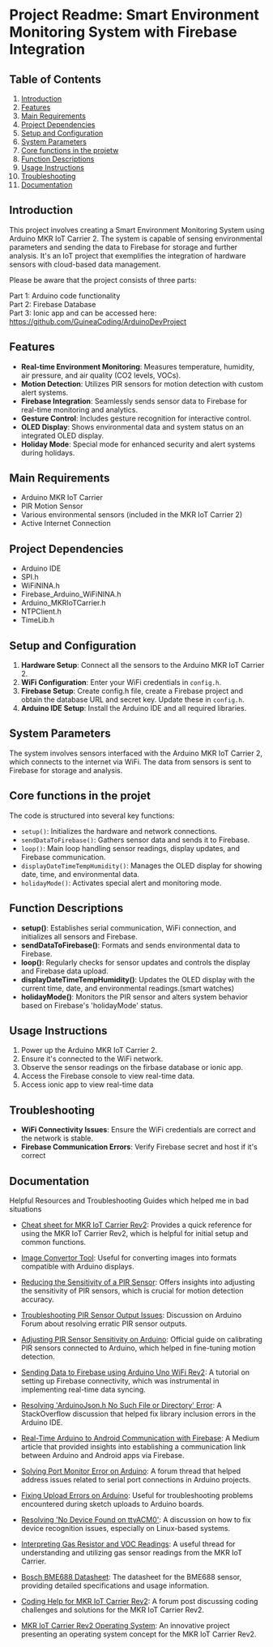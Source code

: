 # Project Readme: Smart Environment Monitoring System with Firebase Integration

## Table of Contents
1. [Introduction](#introduction)
2. [Features](#features)
3. [Main Requirements](#main-requirements)
4. [Project Dependencies](#project-dependencies)
5. [Setup and Configuration](#setup-and-configuration)
6. [System Parameters](#system-parameters)
7. [Core functions in the projetw](#core-functions-in-the-projet)
8. [Function Descriptions](#function-descriptions)
9. [Usage Instructions](#usage-instructions)
10. [Troubleshooting](#troubleshooting)
11. [Documentation](#documentation)

## Introduction
This project involves creating a Smart Environment Monitoring System using Arduino MKR IoT Carrier 2. The system is capable of sensing environmental parameters and sending the data to Firebase for storage and further analysis. It's an IoT project that exemplifies the integration of hardware sensors with cloud-based data management.

Please be aware that the project consists of three parts:

Part 1: Arduino code functionality<br>
Part 2: Firebase Database<br>
Part 3: Ionic app and can be accessed here: <a href="https://github.com/GuineaCoding/ArduinoDevProject">https://github.com/GuineaCoding/ArduinoDevProject</a>
 
## Features
- **Real-time Environment Monitoring**: Measures temperature, humidity, air pressure, and air quality (CO2 levels, VOCs).
- **Motion Detection**: Utilizes PIR sensors for motion detection with custom alert systems.
- **Firebase Integration**: Seamlessly sends sensor data to Firebase for real-time monitoring and analytics.
- **Gesture Control**: Includes gesture recognition for interactive control.
- **OLED Display**: Shows environmental data and system status on an integrated OLED display.
- **Holiday Mode**: Special mode for enhanced security and alert systems during holidays.

## Main Requirements
- Arduino MKR IoT Carrier 
- PIR Motion Sensor
- Various environmental sensors (included in the MKR IoT Carrier 2)
- Active Internet Connection

## Project Dependencies
- Arduino IDE
- SPI.h
- WiFiNINA.h
- Firebase_Arduino_WiFiNINA.h
- Arduino_MKRIoTCarrier.h
- NTPClient.h
- TimeLib.h

## Setup and Configuration
1. **Hardware Setup**: Connect all the sensors to the Arduino MKR IoT Carrier 2.
2. **WiFi Configuration**: Enter your WiFi credentials in `config.h`.
3. **Firebase Setup**: Create config.h file, create a Firebase project and obtain the database URL and secret key. Update these in `config.h`.
4. **Arduino IDE Setup**: Install the Arduino IDE and all required libraries.

## System Parameters
The system involves sensors interfaced with the Arduino MKR IoT Carrier 2, which connects to the internet via WiFi. The data from sensors is sent to Firebase for storage and analysis.

## Core functions in the projet
The code is structured into several key functions:
- `setup()`: Initializes the hardware and network connections.
- `sendDataToFirebase()`: Gathers sensor data and sends it to Firebase.
- `loop()`: Main loop handling sensor readings, display updates, and Firebase communication.
- `displayDateTimeTempHumidity()`: Manages the OLED display for showing date, time, and environmental data.
- `holidayMode()`: Activates special alert and monitoring mode.

## Function Descriptions
- **setup()**: Establishes serial communication, WiFi connection, and initializes all sensors and Firebase.
- **sendDataToFirebase()**: Formats and sends environmental data to Firebase.
- **loop()**: Regularly checks for sensor updates and controls the display and Firebase data upload.
- **displayDateTimeTempHumidity()**: Updates the OLED display with the current time, date, and environmental readings.(smart watches)
- **holidayMode()**: Monitors the PIR sensor and alters system behavior based on Firebase's 'holidayMode' status.

## Usage Instructions
1. Power up the Arduino MKR IoT Carrier 2.
2. Ensure it's connected to the WiFi network.
3. Observe the sensor readings on the firbase database or ionic app.
4. Access the Firebase console to view real-time data.
5. Access ionic app to view real-time data

## Troubleshooting
- **WiFi Connectivity Issues**: Ensure the WiFi credentials are correct and the network is stable.
- **Firebase Communication Errors**: Verify Firebase secret and host if it's correct

## Documentation

<p>Helpful Resources and Troubleshooting Guides which helped me in bad situations</p>

- [Cheat sheet for MKR IoT Carrier Rev2](https://docs.arduino.cc/tutorials/mkr-iot-carrier-rev2/cheat-sheet): Provides a quick reference for using the MKR IoT Carrier Rev2, which is helpful for initial setup and common functions.
  
- [Image Convertor Tool](https://javl.github.io/image2cpp/): Useful for converting images into formats compatible with Arduino displays.

- [Reducing the Sensitivity of a PIR Sensor](https://electronics.stackexchange.com/questions/30981/reducing-the-sensitivity-of-a-pir-sensor): Offers insights into adjusting the sensitivity of PIR sensors, which is crucial for motion detection accuracy.

- [Troubleshooting PIR Sensor Output Issues](https://forum.arduino.cc/t/pir-sensor-output-toggled-always-even-noone-near-to-sensor/996894/8): Discussion on Arduino Forum about resolving erratic PIR sensor outputs.

- [Adjusting PIR Sensor Sensitivity on Arduino](https://support.arduino.cc/hc/en-us/articles/4403050020114-Troubleshooting-PIR-Sensor-and-sensitivity-adjustments): Official guide on calibrating PIR sensors connected to Arduino, which helped in fine-tuning motion detection.

- [Sending Data to Firebase using Arduino Uno WiFi Rev2](https://www.cytron.io/tutorial/send-data-to-firebase-using-arduino-uno-wifi-rev2): A tutorial on setting up Firebase connectivity, which was instrumental in implementing real-time data syncing.

- [Resolving 'ArduinoJson.h No Such File or Directory' Error](https://stackoverflow.com/questions/50543488/arduinojson-h-no-such-file-or-directory-arduino): A StackOverflow discussion that helped fix library inclusion errors in the Arduino IDE.

- [Real-Time Arduino to Android Communication with Firebase](https://rashm1n.medium.com/arduino-to-android-real-time-communication-for-iot-with-firebase-60df579f962): A Medium article that provided insights into establishing a communication link between Arduino and Android apps via Firebase.

- [Solving Port Monitor Error on Arduino](https://forum.arduino.cc/t/port-monitor-error-command-open-failed-invalid-serial-port-could-not-connect-to-com-serial-port/1127713): A forum thread that helped address issues related to serial port connections in Arduino projects.

- [Fixing Upload Errors on Arduino](https://forum.arduino.cc/t/failed-uploading-uploading-error-exit-status-1/1177663): Useful for troubleshooting problems encountered during sketch uploads to Arduino boards.

- [Resolving 'No Device Found on ttyACM0'](https://forum.arduino.cc/t/can-no-longer-upload-sketch-to-board-no-device-found-on-ttyacm0/690382): A discussion on how to fix device recognition issues, especially on Linux-based systems.

- [Interpreting Gas Resistor and VOC Readings](https://forum.arduino.cc/t/need-help-interpreting-the-values-of-gas-resistor-and-volatile-organic-compounds-read-from-the-arduino-mkriotcarrier-library/1144148): A useful thread for understanding and utilizing gas sensor readings from the MKR IoT Carrier.

- [Bosch BME688 Datasheet](https://www.bosch-sensortec.com/media/boschsensortec/downloads/datasheets/bst-bme688-ds000.pdf): The datasheet for the BME688 sensor, providing detailed specifications and usage information.

- [Coding Help for MKR IoT Carrier Rev2](https://forum.arduino.cc/t/a-code-for-mkr-iot-carrier-rev2-please-help/1109215): A forum post discussing coding challenges and solutions for the MKR IoT Carrier Rev2.

- [MKR IoT Carrier Rev2 Operating System](https://forum.arduino.cc/t/mkr-iot-carrier-rev2-os-operating-system/1106706): An innovative project presenting an operating system concept for the MKR IoT Carrier Rev2.
